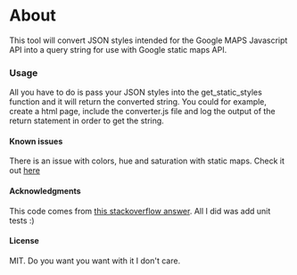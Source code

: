 # About

This tool will convert JSON styles intended for the Google MAPS Javascript API into a query string for use with Google static maps API.

### Usage

All you have to do is pass your JSON styles into the get_static_styles function and it will return the converted string. You could for example, create a html page, include the converter.js file and log the output of the return statement in order to get the string.

#### Known issues

There is an issue with colors, hue and saturation with static maps. Check it out [here](https://code.google.com/p/gmaps-api-issues/issues/detail?can=2&start=0&num=100&q=&colspec=ID%20Type%20Status%20Introduced%20Fixed%20Summary%20Stars%20ApiType%20Internal&groupby=&sort=&id=7357#makechanges)

#### Acknowledgments

This code comes from [this stackoverflow answer](http://stackoverflow.com/a/19117380/2484736). All I did was add unit tests :)

#### License

MIT. Do you want you want with it I don't care.